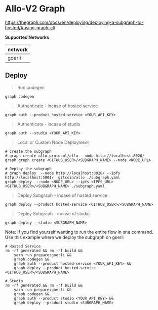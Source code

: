# Allo-V2 Graph

https://thegraph.com/docs/en/deploying/deploying-a-subgraph-to-hosted/#using-graph-cli

**Supported Networks**

| network        |
|----------------|
| goerli         |


## Deploy

> Run codegen
```shell
graph codegen
```

> Authenticate - incase of hosted service
```shell
graph auth --product hosted-service <YOUR_API_KEY>
```

> Authenticate - incase of studio
```shell
graph auth --studio <YOUR_API_KEY>
```

> Local or Custom Node Deployment
```shell
# Create the subgraph
# graph create allo-protocol/allo --node http://localhost:8020/
graph graph create <GITHUB_USER>/<SUBGRAPH_NAME> --node <NODE_URL>

# Deploy the subgraph
# graph deploy  --node http://localhost:8020/ --ipfs http://localhost:5001/  gitcoin/allo ./subgraph.yaml
graph deploy  --node <NODE_URL> --ipfs <IPFS_URL>  <GITHUB_USER>/<SUBGRAPH_NAME> ./subgraph.yaml
```

> Deploy Subgraph - incase of hosted service
```shell
graph deploy --product hosted-service <GITHUB_USER>/<SUBGRAPH_NAME>
```

> Deploy Subgraph - incase of studio
```shell
graph deploy --studio <SUBGRAPH_NAME>
```

Note: If you find yourself wanting to run the entire flow in one command.
Use this example where we deploy the subgraph on goerli

```shell
# Hosted Service
rm -rf generated && rm -rf build &&
    yarn run prepare:goerli &&
    graph codegen &&
    graph auth --product hosted-service <YOUR_API_KEY> &&
    graph deploy --product hosted-service <GITHUB_USER>/<SUBGRAPH_NAME>

# Studio
rm -rf generated && rm -rf build &&
    yarn run prepare:goerli &&
    graph codegen &&
    graph auth --product studio <YOUR_API_KEY> &&
    graph deploy --product studio <SUBGRAPH_NAME>
```